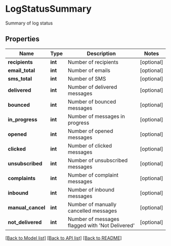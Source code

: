 # LogStatusSummary

Summary of log status
## Properties
Name | Type | Description | Notes
------------ | ------------- | ------------- | -------------
**recipients** | **int** | Number of recipients | [optional] 
**email_total** | **int** | Number of emails | [optional] 
**sms_total** | **int** | Number of SMS | [optional] 
**delivered** | **int** | Number of delivered messages | [optional] 
**bounced** | **int** | Number of bounced messages | [optional] 
**in_progress** | **int** | Number of messages in progress | [optional] 
**opened** | **int** | Number of opened messages | [optional] 
**clicked** | **int** | Number of clicked messages | [optional] 
**unsubscribed** | **int** | Number of unsubscribed messages | [optional] 
**complaints** | **int** | Number of complaint messages | [optional] 
**inbound** | **int** | Number of inbound messages | [optional] 
**manual_cancel** | **int** | Number of manually cancelled messages | [optional] 
**not_delivered** | **int** | Number of messages flagged with &#39;Not Delivered&#39; | [optional] 

[[Back to Model list]](../README.md#documentation-for-models) [[Back to API list]](../README.md#documentation-for-api-endpoints) [[Back to README]](../README.md)


